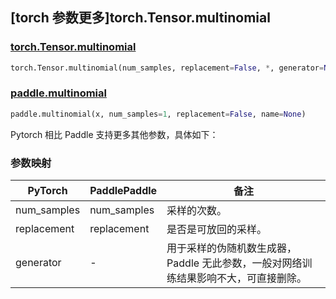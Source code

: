 ## [torch 参数更多]torch.Tensor.multinomial

### [torch.Tensor.multinomial](https://pytorch.org/docs/stable/generated/torch.Tensor.multinomial.html#torch.Tensor.multinomial)

```python
torch.Tensor.multinomial(num_samples, replacement=False, *, generator=None)
```

### [paddle.multinomial](https://www.paddlepaddle.org.cn/documentation/docs/zh/develop/api/paddle/multinomial_cn.html)

```python
paddle.multinomial(x, num_samples=1, replacement=False, name=None)
```

Pytorch 相比 Paddle 支持更多其他参数，具体如下：

### 参数映射

| PyTorch     | PaddlePaddle | 备注                                                                                |
| ----------- | ------------ | ----------------------------------------------------------------------------------- |
| num_samples | num_samples  | 采样的次数。                                                                        |
| replacement | replacement  | 是否是可放回的采样。                                                                |
| generator   | -            | 用于采样的伪随机数生成器，Paddle 无此参数，一般对网络训练结果影响不大，可直接删除。 |
